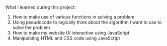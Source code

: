 What I learned during this project:

1. How to make use of various functions in solving a problem
2. Using pseudocode to logically think about the algorithm I want to use to solve the problem
3. How to make my website UI interactive using JavaScript
4. Manipulating HTML and CSS code using JavaScript
